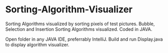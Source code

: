 # Sorting-Algorithm-Visualizer
Sorting Algorithms visualized by sorting pixels of test pictures. Bubble, Selection and Insertion Sorting Algorithms visualized. Coded in JAVA.

Open folder in any JAVA IDE, preferrably IntelliJ. 
Build and run Display.java to display algorithm visualizer.
